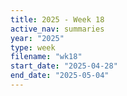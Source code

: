 ```yaml
---
title: 2025 - Week 18
active_nav: summaries
year: "2025"
type: week
filename: "wk18"
start_date: "2025-04-28"
end_date: "2025-05-04"
---
```

